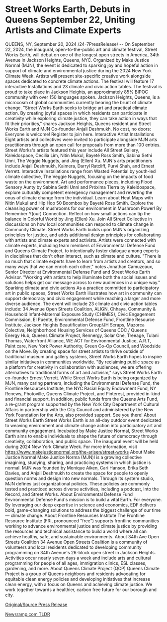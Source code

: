 # Street Works Earth, Debuts in Queens September 22, Uniting Artists and Climate Experts

QUEENS, NY, September 20, 2024 /24-7PressRelease/ -- On September 22, 2024, the inaugural, open-to-the-public art and climate festival, Street Works Earth, will debut on one of the longest open streets in America, 34th Avenue in Jackson Heights, Queens, NYC. Organized by Make Justice Normal (MJN), the event is dedicated to sparking joy and hopeful action in support of climate and environmental justice during the 2024 New York Climate Week. Artists will present site-specific creative work alongside spaces dedicated to concrete climate actions. The festival will feature 17 interactive Installations and 23 climate and civic action tables.  The festival is proud to take place in Jackson Heights, an approximately 85% BIPOC community with over 150 languages spoken. Jackson Heights, Queens, is a microcosm of global communities currently bearing the brunt of climate change.   "Street Works Earth seeks to bridge art and practical climate action. By creating joyful spaces in which residents can participate in creativity while exploring climate justice, they can take action in ways that fit their priorities," shares Jackson Heights, Queens resident and Street Works Earth and MJN Co-founder Anjali Deshmukh.   No cost, no doors: Everyone is welcome! Register to join here.   Interactive Artist Installations  Eight artists and collectives were invited to participate alongside MJN arts practitioners through an open call for proposals from more than 100 entries. Street Works's artists featured this year include All Street Gallery, Kaleidospace, Cecilia Lim, Nitin Mukul, Bayeté Ross Smith, Sabina Sethi Unni, The Veggie Nuggets, and Jing (Ellen) Xu. MJN's arts practitioners include Anjali Deshmukh, Kaimera, Darryl Ratcliff, Purvi Shah, and Ernest Verrett.   Interactive Installations range from Wasted Potential by youth-led climate collective, The Veggie Nuggets, focusing on the impacts of food waste on the environment. Art and performance pieces, including Flood Sensory Aunty by Sabina Sethi Unni and Próxima Tierra by Kaleidospace, explore culturally competent emergency management and reverting the onus of climate change from the individual. Learn about Heat Maps with Nitin Mukul and Hip Hop 50 Boombox by Bayeté Ross Smith. Explore the cleansing power of mushrooms for our environment in Mushroom Power! By Remember Y(our) Connection. Reflect on how small actions can tip the balance in Colorful World by Jing (Ellen) Xu. Join All Street Collective in discussions on how local communities can respond to climate change in Community Climate.   Street Works Earth builds upon MJN's organizing principles for justice, and adds additional design principles for collaborating with artists and climate experts and activists. Artists were connected with climate experts, including team members of Environmental Defense Fund and Queens Climate Project, to intentionally foster dialogue among experts in disciplines that don't often interact, such as climate and culture.  "There is so much that climate experts have to learn from artists and creators, and so many ways that we can enrich each other," notes Jonathan Camuzeaux, Senior Director at Environmental Defense Fund and Street Works Earth Advisor. "Working with artists to help illuminate both the social issues and solutions helps get our message across to new audiences in a unique way."   Sparking climate and civic actions   As a practice committed to participatory art in public spaces, Street Works Earth illustrates how art in community can support democracy and civic engagement while reaching a larger and more diverse audience. The event will include 23 climate and civic action tables include: 34 Avenue Open Streets Coalition, ALIGN, Chhaya, Community & Household Infant-Maternal Exposure Study (CHIMES), Civic Engagement Commission, El Puente, Environmental Defense Fund, Frontline Resource Institute, Jackson Heights Beautification Group/JH Scraps, Mazorca Colectiva, Neighborhood Housing Services of Queens CDC / Queens Energy Hub, Queens Climate Project, Rennergy, Solar One, Treeage, Tulani Thomas, Waterfront Alliance, WE ACT for Environmental Justice, A.R.T, Paint care, New York Power Authority, Green Co-Op Council, and Woodside on the Move.   By creating space for street artists to thrive outside of traditional museum and gallery systems, Street Works Earth hopes to inspire similar initiatives in communities worldwide.   "By reclaiming public space as a platform for creativity in collaboration with audiences, we are offering alternatives to traditional forms of art and activism," says Street Works Earth co-founder Ernest Verrett.  While Street Works Earth is being organized by MJN, many caring partners, including the Environmental Defense Fund, the Frontline Resources Institute, the NYC Racial Equity Endowment Fund, NY Renews, Photoville, Queens Climate Project, and Pinterest, provided in-kind and financial support.   In addition, public funds from the Queens Arts Fund, a re-grant program supported by the New York City Department of Cultural Affairs in partnership with the City Council and administered by the New York Foundation for the Arts, also provided support.   See you there!  About Street Works Earth Street Works Earth is an all-day outdoor event dedicated to weaving environment and climate change action into participatory art and community engagement. Incubated by Make Justice Normal, Street Works Earth aims to enable individuals to shape the future of democracy through creativity, collaboration, and public space. The inaugural event will be held during 2024 New York Climate Week. For more information, visit https://www.makejusticenormal.org/the-arisen/street-works  About Make Justice Normal Make Justice Norma (MJN)l is a growing collective imagining, studying, sharing, and practicing systems in which justice is normal. MJN was founded by Monique Aiken, Cari Hanson, Erika Seth Davies, and Anjali Deshmukh to create the space for people to openly question norms and design into new normals. Through its system studio, MJN defines just organizational policies. These policies are commonly tested and practiced across diverse activities, including a podcast, Into the Record, and Street Works.  About Environmental Defense Fund Environmental Defense Fund's mission is to build a vital Earth. For everyone. By leveraging our deep expertise in science and economics, EDF delivers bold, game-changing solutions to address the biggest challenge of our time — climate change.  About Frontline Resources Institute The Frontline Resource Institute (FRI, pronounced "free") supports frontline communities working to advance environmental justice and climate justice by providing the resources and technical assistance to build a world where all can achieve healthy, safe, and sustainable environments.  About 34th Ave Open Streets Coalition 34 Avenue Open Streets Coalition is a community of volunteers and local residents dedicated to developing community programming on 34th Avenue's 26-block open street in Jackson Heights. Activities occur nearly seven days a week and include arts and cultural programming for people of all ages, immigration clinics, ESL classes, gardening, and more.  About Queens Climate Project (QCP) Queens Climate Project is a group of Queens neighbors and residents advocating for equitable clean energy policies and developing initiatives that increase clean energy, with a focus on Queens and achieving climate justice. We work together towards a healthier, carbon free future for our borough and city. 

[Original/Source Press Release](https://www.24-7pressrelease.com/press-release/514527/street-works-earth-debuts-in-queens-september-22-uniting-artists-and-climate-experts) 

[Newsramp.com TLDR](https://newsramp.com/None) 